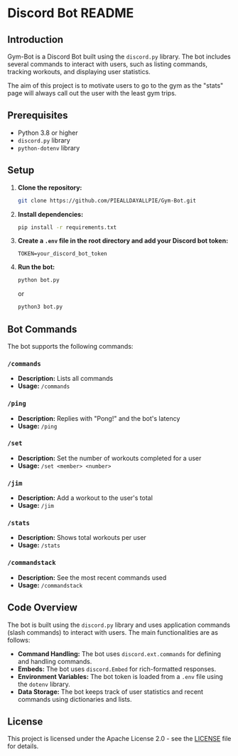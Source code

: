 # Discord Bot README

## Introduction

Gym-Bot is a Discord Bot built using the `discord.py` library. The bot includes several commands to interact with users, such as listing commands, tracking workouts, and displaying user statistics.

The aim of this project is to motivate users to go to the gym as the "stats" page will always call out the user with the least gym trips.

## Prerequisites

- Python 3.8 or higher
- `discord.py` library
- `python-dotenv` library

## Setup

1. **Clone the repository:**

   ```sh
   git clone https://github.com/PIEALLDAYALLPIE/Gym-Bot.git
   ```

2. **Install dependencies:**

   ```sh
   pip install -r requirements.txt
   ```

3. **Create a `.env` file in the root directory and add your Discord bot token:**

   ```env
   TOKEN=your_discord_bot_token
   ```

4. **Run the bot:**

   ```sh
   python bot.py
   ```
   or
   ```sh
   python3 bot.py
   ```

## Bot Commands

The bot supports the following commands:

### `/commands`
- **Description:** Lists all commands
- **Usage:** `/commands`

### `/ping`
- **Description:** Replies with "Pong!" and the bot's latency
- **Usage:** `/ping`

### `/set`
- **Description:** Set the number of workouts completed for a user
- **Usage:** `/set <member> <number>`

### `/jim`
- **Description:** Add a workout to the user's total
- **Usage:** `/jim`

### `/stats`
- **Description:** Shows total workouts per user
- **Usage:** `/stats`

### `/commandstack`
- **Description:** See the most recent commands used
- **Usage:** `/commandstack`

## Code Overview

The bot is built using the `discord.py` library and uses application commands (slash commands) to interact with users. The main functionalities are as follows:

- **Command Handling:** The bot uses `discord.ext.commands` for defining and handling commands.
- **Embeds:** The bot uses `discord.Embed` for rich-formatted responses.
- **Environment Variables:** The bot token is loaded from a `.env` file using the `dotenv` library.
- **Data Storage:** The bot keeps track of user statistics and recent commands using dictionaries and lists.

## License

This project is licensed under the Apache License 2.0 - see the [LICENSE](LICENSE) file for details.
